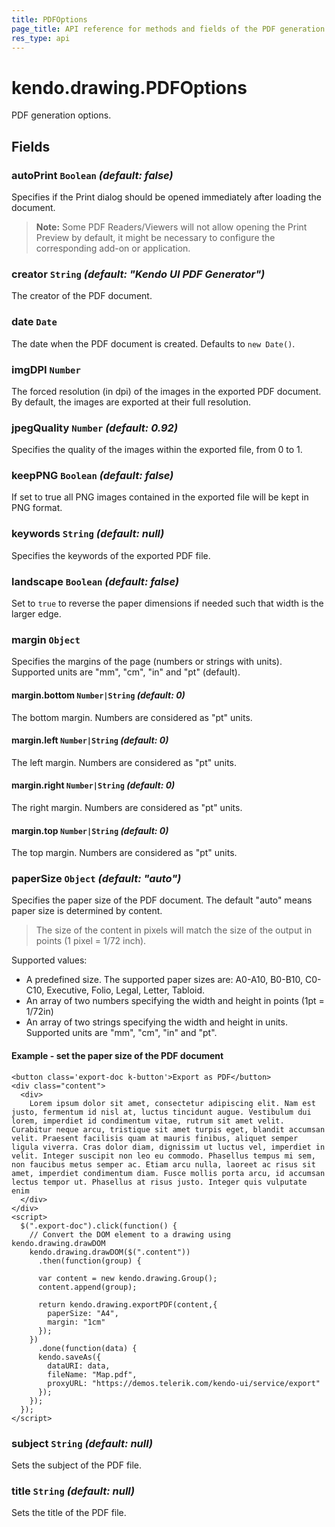 ```yaml
---
title: PDFOptions
page_title: API reference for methods and fields of the PDF generation options
res_type: api
---
```


# kendo.drawing.PDFOptions

PDF generation options.

## Fields


### autoPrint `Boolean` *(default: false)*
Specifies if the Print dialog should be opened immediately after loading the document.

> **Note:** Some PDF Readers/Viewers will not allow opening the Print Preview by default, it might be necessary to configure the corresponding add-on or application.

### creator `String` *(default: "Kendo UI PDF Generator")*
The creator of the PDF document.

### date `Date`
The date when the PDF document is created. Defaults to `new Date()`.

### imgDPI `Number`
The forced resolution (in dpi) of the images in the exported PDF document.
By default, the images are exported at their full resolution.

### jpegQuality  `Number` *(default: 0.92)*

Specifies the quality of the images within the exported file, from 0 to 1.

### keepPNG `Boolean` *(default: false)*

If set to true all PNG images contained in the exported file will be kept in PNG format.

### keywords `String` *(default: null)*
Specifies the keywords of the exported PDF file.

### landscape `Boolean` *(default: false)*
Set to `true` to reverse the paper dimensions if needed such that width is the larger edge.

### margin `Object`
Specifies the margins of the page (numbers or strings with units). Supported
units are "mm", "cm", "in" and "pt" (default).

#### margin.bottom `Number|String` *(default: 0)*
The bottom margin. Numbers are considered as "pt" units.

#### margin.left `Number|String` *(default: 0)*
The left margin. Numbers are considered as "pt" units.

#### margin.right `Number|String` *(default: 0)*
The right margin. Numbers are considered as "pt" units.

#### margin.top `Number|String` *(default: 0)*
The top margin. Numbers are considered as "pt" units.

### paperSize `Object` *(default: "auto")*
Specifies the paper size of the PDF document.
The default "auto" means paper size is determined by content.

> The size of the content in pixels will match the size of the output in points (1 pixel = 1/72 inch).

Supported values:

* A predefined size. The supported paper sizes are: A0-A10, B0-B10, C0-C10, Executive, Folio, Legal, Letter, Tabloid.
* An array of two numbers specifying the width and height in points (1pt = 1/72in)
* An array of two strings specifying the width and height in units.
  Supported units are "mm", "cm", "in" and "pt".

#### Example - set the paper size of the PDF document

    <button class='export-doc k-button'>Export as PDF</button>
    <div class="content">
      <div>
        Lorem ipsum dolor sit amet, consectetur adipiscing elit. Nam est justo, fermentum id nisl at, luctus tincidunt augue. Vestibulum dui lorem, imperdiet id condimentum vitae, rutrum sit amet velit. Curabitur neque arcu, tristique sit amet turpis eget, blandit accumsan velit. Praesent facilisis quam at mauris finibus, aliquet semper ligula viverra. Cras dolor diam, dignissim ut luctus vel, imperdiet in velit. Integer suscipit non leo eu commodo. Phasellus tempus mi sem, non faucibus metus semper ac. Etiam arcu nulla, laoreet ac risus sit amet, imperdiet condimentum diam. Fusce mollis porta arcu, id accumsan lectus tempor ut. Phasellus at risus justo. Integer quis vulputate enim
      </div>
    </div>
    <script>
      $(".export-doc").click(function() {
        // Convert the DOM element to a drawing using kendo.drawing.drawDOM
        kendo.drawing.drawDOM($(".content"))
          .then(function(group) {

          var content = new kendo.drawing.Group();
          content.append(group);

          return kendo.drawing.exportPDF(content,{
            paperSize: "A4",
            margin: "1cm"
          });
        })
          .done(function(data) {
          kendo.saveAs({
            dataURI: data,
            fileName: "Map.pdf",
            proxyURL: "https://demos.telerik.com/kendo-ui/service/export"
          });
        });
      });
    </script>

### subject `String` *(default: null)*
Sets the subject of the PDF file.

### title `String` *(default: null)*
Sets the title of the PDF file.

